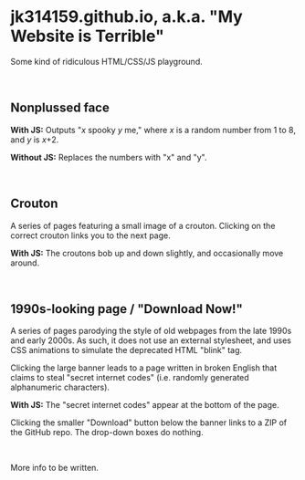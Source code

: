 # jk314159.github.io, a.k.a. "My Website is Terrible"
Some kind of ridiculous HTML/CSS/JS playground.

&nbsp;

## Nonplussed face
**With JS:** Outputs "*x* spooky *y* me," where *x* is a random number from 1 to 8, and *y* is *x*+2.

**Without JS:** Replaces the numbers with "x" and "y".

&nbsp;

## Crouton
A series of pages featuring a small image of a crouton. Clicking on the correct crouton links you to the next page.

**With JS:** The croutons bob up and down slightly, and occasionally move around.

&nbsp;

## 1990s-looking page / "Download Now!"
A series of pages parodying the style of old webpages from the late 1990s and early 2000s. As such, it does not use an external stylesheet, and uses CSS animations to simulate the deprecated HTML "blink" tag.

Clicking the large banner leads to a page written in broken English that claims to steal "secret internet codes" (i.e. randomly generated alphanumeric characters).

**With JS:** The "secret internet codes" appear at the bottom of the page.

Clicking the smaller "Download" button below the banner links to a ZIP of the GitHub repo. The drop-down boxes do nothing.

&nbsp;

More info to be written.

